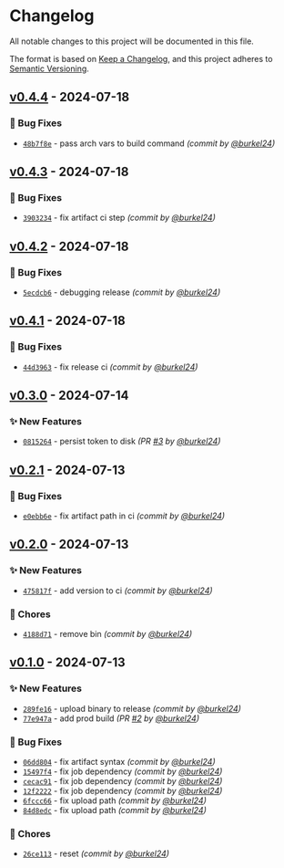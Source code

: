 # Changelog
All notable changes to this project will be documented in this file.

The format is based on [Keep a Changelog](https://keepachangelog.com/en/1.0.0/),
and this project adheres to [Semantic Versioning](https://semver.org/spec/v2.0.0.html).

## [v0.4.4] - 2024-07-18
### :bug: Bug Fixes
- [`48b7f8e`](https://github.com/mole-squad/soq-tui/commit/48b7f8e84551d5533b58a16186a4b132b5da6852) - pass arch vars to build command *(commit by [@burkel24](https://github.com/burkel24))*


## [v0.4.3] - 2024-07-18
### :bug: Bug Fixes
- [`3903234`](https://github.com/mole-squad/soq-tui/commit/39032346dc890fd36090325404b3b9fcc3ae8e64) - fix artifact ci step *(commit by [@burkel24](https://github.com/burkel24))*


## [v0.4.2] - 2024-07-18
### :bug: Bug Fixes
- [`5ecdcb6`](https://github.com/mole-squad/soq-tui/commit/5ecdcb636e8a3f8e21a8b633c78481ededcf4a4f) - debugging release *(commit by [@burkel24](https://github.com/burkel24))*


## [v0.4.1] - 2024-07-18
### :bug: Bug Fixes
- [`44d3963`](https://github.com/mole-squad/soq-tui/commit/44d396322b32d68fc944f73c589bc9b1fb8ab1a5) - fix release ci *(commit by [@burkel24](https://github.com/burkel24))*


## [v0.3.0] - 2024-07-14
### :sparkles: New Features
- [`0815264`](https://github.com/mole-squad/soq-tui/commit/08152640dba6de115a4e84f15f531f062b0d0a70) - persist token to disk *(PR [#3](https://github.com/mole-squad/soq-tui/pull/3) by [@burkel24](https://github.com/burkel24))*


## [v0.2.1] - 2024-07-13
### :bug: Bug Fixes
- [`e0ebb6e`](https://github.com/mole-squad/soq-tui/commit/e0ebb6e4ea0c2d247cf7235ef7ed959401c98ede) - fix artifact path in ci *(commit by [@burkel24](https://github.com/burkel24))*


## [v0.2.0] - 2024-07-13
### :sparkles: New Features
- [`475817f`](https://github.com/mole-squad/soq-tui/commit/475817f5f45cf99c3783563f43a9c166ab68a7b7) - add version to ci *(commit by [@burkel24](https://github.com/burkel24))*

### :wrench: Chores
- [`4188d71`](https://github.com/mole-squad/soq-tui/commit/4188d711132fddbfd894c62c2195cd06ac5c3ca7) - remove bin *(commit by [@burkel24](https://github.com/burkel24))*


## [v0.1.0] - 2024-07-13
### :sparkles: New Features
- [`289fe16`](https://github.com/mole-squad/soq-tui/commit/289fe16297887d7ca237db702b7ed4f925f72020) - upload binary to release *(commit by [@burkel24](https://github.com/burkel24))*
- [`77e947a`](https://github.com/mole-squad/soq-tui/commit/77e947a356d7f28ac53638f6bf331739074791d2) - add prod build *(PR [#2](https://github.com/mole-squad/soq-tui/pull/2) by [@burkel24](https://github.com/burkel24))*

### :bug: Bug Fixes
- [`06dd804`](https://github.com/mole-squad/soq-tui/commit/06dd8045b54f3c623fde70eac5f50ce189cb0f98) - fix artifact syntax *(commit by [@burkel24](https://github.com/burkel24))*
- [`15497f4`](https://github.com/mole-squad/soq-tui/commit/15497f42ce013b907132ef39d0ec1aefd8540289) - fix job dependency *(commit by [@burkel24](https://github.com/burkel24))*
- [`cecac91`](https://github.com/mole-squad/soq-tui/commit/cecac9126802fe34c09f7011a38823f6a15edf0f) - fix job dependency *(commit by [@burkel24](https://github.com/burkel24))*
- [`12f2222`](https://github.com/mole-squad/soq-tui/commit/12f22227d936c01fcff25854bf59bc03e259eecd) - fix job dependency *(commit by [@burkel24](https://github.com/burkel24))*
- [`6fccc66`](https://github.com/mole-squad/soq-tui/commit/6fccc66ff287ab487ee428be5023b7f31a87fa87) - fix upload path *(commit by [@burkel24](https://github.com/burkel24))*
- [`84d8edc`](https://github.com/mole-squad/soq-tui/commit/84d8edc5e222c7cd0fb6244dc40d6a3ff4c8a250) - fix upload path *(commit by [@burkel24](https://github.com/burkel24))*

### :wrench: Chores
- [`26ce113`](https://github.com/mole-squad/soq-tui/commit/26ce11326c3416b8b78323d98edb40d03e4d6288) - reset *(commit by [@burkel24](https://github.com/burkel24))*

[v0.1.0]: https://github.com/mole-squad/soq-tui/compare/v0.0.0...v0.1.0
[v0.2.0]: https://github.com/mole-squad/soq-tui/compare/v0.1.0...v0.2.0
[v0.2.1]: https://github.com/mole-squad/soq-tui/compare/v0.2.0...v0.2.1
[v0.3.0]: https://github.com/mole-squad/soq-tui/compare/v0.2.1...v0.3.0
[v0.4.1]: https://github.com/mole-squad/soq-tui/compare/v0.4.0...v0.4.1
[v0.4.2]: https://github.com/mole-squad/soq-tui/compare/v0.4.1...v0.4.2
[v0.4.3]: https://github.com/mole-squad/soq-tui/compare/v0.4.2...v0.4.3
[v0.4.4]: https://github.com/mole-squad/soq-tui/compare/v0.4.3...v0.4.4
